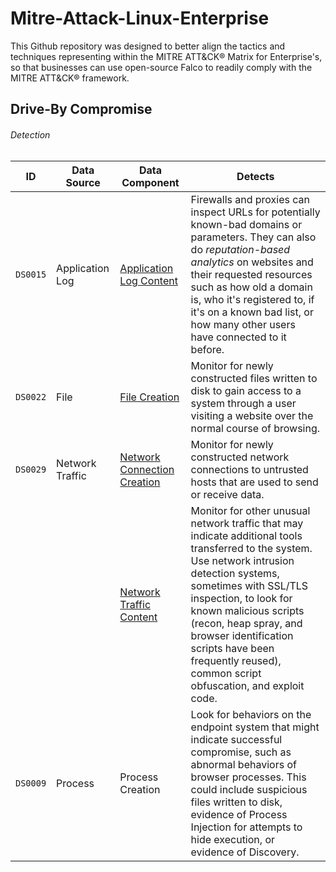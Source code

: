 # Mitre-Attack-Linux-Enterprise
This Github repository was designed to better align the tactics and techniques representing within the MITRE ATT&amp;CK® Matrix for Enterprise's, so that businesses can use open-source Falco to readily comply with the MITRE ATT&amp;CK® framework.

## Drive-By Compromise

###### Detection

| ID | Data Source | Data Component | Detects |
| --- | --- | --- | --- |
| `DS0015` | Application Log | [Application Log Content](https://github.com/n1g3ld0ugla5/Mitre-Attack-Linux-Enterprise/blob/44d286a613cfc557848871f68d090a41cc91c417/rules/falco_rules.yaml#L4) | Firewalls and proxies can inspect URLs for potentially known-bad domains or parameters. They can also do *reputation-based analytics* on websites and their requested resources such as how old a domain is, who it's registered to, if it's on a known bad list, or how many other users have connected to it before. |
| `DS0022` | File | [File Creation](https://github.com/n1g3ld0ugla5/Mitre-Attack-Linux-Enterprise/blob/d746791e58d8b344ab3fe91a319c70c85c6b3699/rules/falco_rules.yaml#L14) | Monitor for newly constructed files written to disk to gain access to a system through a user visiting a website over the normal course of browsing. |
| `DS0029` | Network Traffic | [Network Connection Creation](https://github.com/n1g3ld0ugla5/Mitre-Attack-Linux-Enterprise/blob/e36296abbe1f3011f2359eb45dc13c73b95cf5e7/rules/falco_rules.yaml#L23) | Monitor for newly constructed network connections to untrusted hosts that are used to send or receive data. |
| | | [Network Traffic Content](https://github.com/n1g3ld0ugla5/Mitre-Attack-Linux-Enterprise/blob/5b72e1a7f0c3523c13ed69b08d55f4bdcb2051df/rules/falco_rules.yaml#L34) | Monitor for other unusual network traffic that may indicate additional tools transferred to the system. Use network intrusion detection systems, sometimes with SSL/TLS inspection, to look for known malicious scripts (recon, heap spray, and browser identification scripts have been frequently reused), common script obfuscation, and exploit code. |
| `DS0009` | Process | Process Creation | Look for behaviors on the endpoint system that might indicate successful compromise, such as abnormal behaviors of browser processes. This could include suspicious files written to disk, evidence of Process Injection for attempts to hide execution, or evidence of Discovery. |
